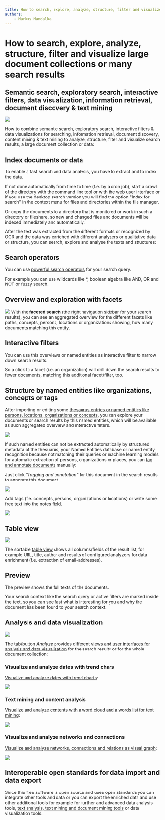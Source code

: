 ```yaml
---
title: How to search, explore, analyze, structure, filter and visualize large document collections or many search results
authors:
    - Markus Mandalka
---
```


# How to search, explore, analyze, structure, filter and visualize large document collections or many search results


## Semantic search, exploratory search, interactive filters, data visualization, information retrieval, document discovery & text mining



![](../../screenshots/search.png)


How to combine semantic search, exploratory search, interactive filters & data visualizations for searching, information retrieval, document discovery, content mining & text mining to analyze, structure, filter and visualize search results, a large document collection or data:

## Index documents or data


To enable a fast search and data analysis, you have to extract and to index the data.

If not done automatically from time to time (f.e. by a cron job), start a crawl of the directory with the command line tool or with the web user interface or if you use the desktop search version you will find the option "Index for search" in the context menu for files and directories within the file manager.

Or copy the documents to a directory that is monitored or work in such a directory or fileshare, so new and changed files and documents will be indexed immediately and automatically.

After the text was extracted from the different formats or recognized by OCR and the data was enriched with different analyzers or qualitative data or structure, you can search, explore and analyse the texts and structures:

## Search operators


You can use [powerful search operators](operators) for your search query.

For example you can use wildcards like *, boolean algebra like AND, OR and NOT or fuzzy search.

## Overview and exploration with facets


[![](../../screenshots/facets.png)](../../screenshots/faceted_search.png)
With the **faceted search** (the right navigation sidebar for your search results), you can see an aggregated overview for the different facets like paths, concepts, persons, locations or organizations showing, how many documents matching this entity.

## Interactive filters


You can use this overviews or named entities as interactive filter to narrow down search results.

So a click to a facet (i.e. an organization) will drill down the search results to fewer documents, matching this additional facet/filter, too.


## Structure by named entities like organizations, concepts or tags


After importing or editing some [thesaurus entries or named entities like persons, locations, organizations or concepts](../datamanagement/thesaurus), you can explore your documents or search results by this named entities, which will be available as such aggregated overview and interactive filters.


![](../../screenshots/named_entities_manager.png)



If such named entities can not be extracted automatically by structured metadata of the thesuarus, your Named Entities database or named entity recognition because not matching their queries or machine learning models for automatic extraction of persons, organizations or places, you can [tag and annotate documents](../datamanagement/annotation) manually:


Just click *"Tagging and annotation"* for this document in the search results to annotate this document.


![](../../screenshots/tagging.png)


Add tags (f.e. concepts, persons, organizations or locations) or write some free text into the notes field.


![](../../screenshots/annotation.png)

## Table view



![](../../screenshots/table.gif)

The sortable [table view](table) shows all columns/fields of the result list, for example URL, title, author and results of configured analyzers for data enrichment (f.e. extraction of email-addresses).

## Preview


The preview shows the full texts of the documents.

Your search context like the search query or active filters are marked inside the text, so you can see fast what is interesting for you and why the document has been found to your search context.


## Analysis and data visualization



![](../../screenshots/analyze.png)


The tab/button *Analyze* provides different [views and user interfaces for analysis and data visualization](../analytics) for the search results or for the whole document collection:


### Visualize and analyze dates with trend chars


[Visualize and analyze dates with trend charts](../analytics/trend):

[![](../../screenshots/trend.png)](../analytics/trend)

### Text mining and content analysis


[Visualize and analyze contents with a word cloud and a words list for text mining](../analytics/textmining):


[![](../../screenshots/wordcloud.png)](../analytics/words)

### Visualize and analyze networks and connections


[Visualize and analyze networks, connections and relations as visual graph](../analytics/graph):


[![](../../screenshots/graph.png)](../analytics/graph)

## Interoperable open standards for data import and data export


Since this free software is open source and uses open standards you can integrate other tools and data or you can export the enriched data and use other additional tools for example for further and advanced data analysis tools, [text analysis, text mining and document mining tools](../analytics/textmining) or data visualization tools.
